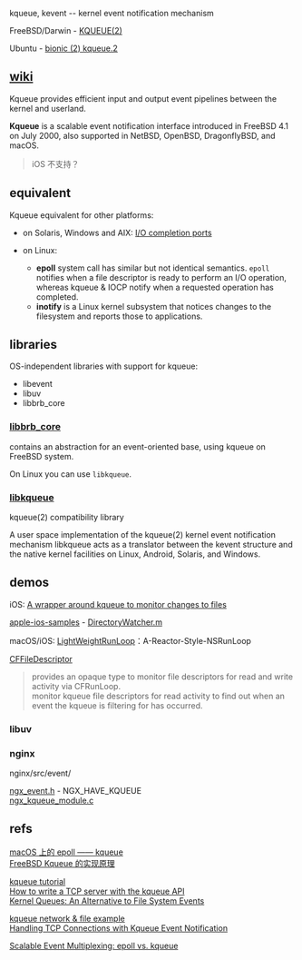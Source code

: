 
kqueue, kevent -- kernel event notification mechanism

FreeBSD/Darwin - [KQUEUE(2)](https://www.freebsd.org/cgi/man.cgi?query=kqueue&apropos=0&sektion=0&format=html)  

Ubuntu - [bionic (2) kqueue.2](http://manpages.ubuntu.com/manpages/bionic/man2/kqueue.2.html)

## [wiki](https://en.wikipedia.org/wiki/Kqueue)

Kqueue provides efficient input and output event pipelines between the kernel and userland.

**Kqueue** is a scalable event notification interface introduced in FreeBSD 4.1 on July 2000, also supported in NetBSD, OpenBSD, DragonflyBSD, and macOS.

> iOS 不支持？

## equivalent

Kqueue equivalent for other platforms:

- on Solaris, Windows and AIX: [I/O completion ports](https://en.wikipedia.org/wiki/Input/output_completion_port)  
- on Linux:

    - **epoll** system call has similar but not identical semantics. `epoll` notifies when a file descriptor is ready to perform an I/O operation, whereas kqueue & IOCP notify when a requested operation has completed.  
    - **inotify** is a Linux kernel subsystem that notices changes to the filesystem and reports those to applications.

## libraries

OS-independent libraries with support for kqueue:

- libevent  
- libuv  
- libbrb_core  

### [libbrb_core](https://github.com/BrByte/brb_framework)

contains an abstraction for an event-oriented base, using kqueue on FreeBSD system.

On Linux you can use `libkqueue`.

### [libkqueue](https://github.com/mheily/libkqueue)

kqueue(2) compatibility library

A user space implementation of the kqueue(2) kernel event notification mechanism libkqueue acts as a translator between the kevent structure and the native kernel facilities on Linux, Android, Solaris, and Windows.

## demos

iOS: [A wrapper around kqueue to monitor changes to files](https://gist.github.com/nielsbot/5155671)  

[apple-ios-samples](https://github.com/robovm/apple-ios-samples) - [DirectoryWatcher.m](https://github.com/robovm/apple-ios-samples/blob/master/DocInteraction/Classes/DirectoryWatcher.m)  

macOS/iOS: [LightWeightRunLoop](https://github.com/wuyunfeng/LightWeightRunLoop-A-Reactor-Style-NSRunLoop)：A-Reactor-Style-NSRunLoop  

[CFFileDescriptor](https://developer.apple.com/documentation/corefoundation/cffiledescriptor?language=objc)  

> provides an opaque type to monitor file descriptors for read and write activity via CFRunLoop.  
> monitor kqueue file descriptors for read activity to find out when an event the kqueue is filtering for has occurred.  

### libuv



### nginx

nginx/src/event/

[ngx_event.h](https://github.com/nginx/nginx/blob/master/src/event/ngx_event.h) - NGX_HAVE_KQUEUE  
[ngx_kqueue_module.c](https://github.com/nginx/nginx/blob/master/src/event/modules/ngx_kqueue_module.c)  

## refs

[macOS 上的 epoll —— kqueue](https://zhuanlan.zhihu.com/p/21375144)  
[FreeBSD Kqueue 的实现原理](http://wangxuemin.github.io/2015/07/30/FreeBSD%20Kqueue%E7%9A%84%E5%AE%9E%E7%8E%B0%E5%8E%9F%E7%90%86/)  

[kqueue tutorial](https://wiki.netbsd.org/tutorials/kqueue_tutorial/)  
[How to write a TCP server with the kqueue API](https://jameshfisher.com/2016/12/18/tcp-server-kqueue.html)  
[Kernel Queues: An Alternative to File System Events](https://developer.apple.com/library/archive/documentation/Darwin/Conceptual/FSEvents_ProgGuide/KernelQueues/KernelQueues.html)  

[kqueue network & file example](https://gist.github.com/josephg/6c078a241b0e9e538ac04ef28be6e787)  
[Handling TCP Connections with Kqueue Event Notification](http://eradman.com/posts//kqueue-tcp.html)  

[Scalable Event Multiplexing: epoll vs. kqueue](http://people.eecs.berkeley.edu/~sangjin/2012/12/21/epoll-vs-kqueue.html)  
